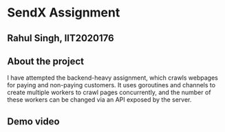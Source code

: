 # SendX Assignment

## Rahul Singh, IIT2020176

## About the project

I have attempted the backend-heavy assignment, which crawls webpages for paying and non-paying customers. It uses goroutines and channels to create multiple workers to crawl pages concurrently, and the number of these workers can be changed via an API exposed by the server.

## Demo video
